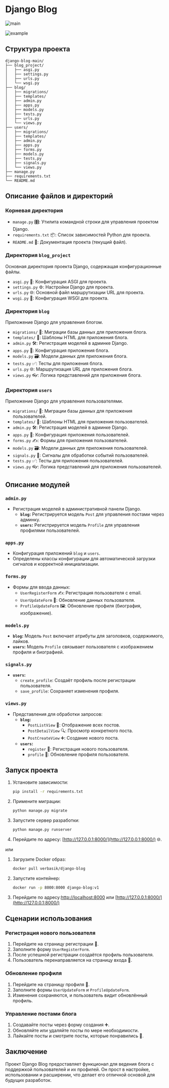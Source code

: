 # Django Blog

![main](https://raw.githubusercontent.com/Verbasik/Master-of-Data-Science/refs/heads/develop/01_%D0%A1%D0%B5%D0%BC%D0%B5%D1%81%D1%82%D1%80/Python%20-%20advanced%20level/Lab%20Work/06_case/assets/01.png)

![example](https://raw.githubusercontent.com/Verbasik/Master-of-Data-Science/refs/heads/develop/01_%D0%A1%D0%B5%D0%BC%D0%B5%D1%81%D1%82%D1%80/Python%20-%20advanced%20level/Lab%20Work/06_case/assets/02.png)

## Структура проекта

```
django-blog-main/
├── blog_project/
│   ├── asgi.py
│   ├── settings.py
│   ├── urls.py
│   └── wsgi.py
├── blog/
│   ├── migrations/
│   ├── templates/
│   ├── admin.py
│   ├── apps.py
│   ├── models.py
│   ├── tests.py
│   ├── urls.py
│   └── views.py
├── users/
│   ├── migrations/
│   ├── templates/
│   ├── admin.py
│   ├── apps.py
│   ├── forms.py
│   ├── models.py
│   ├── tests.py
│   ├── signals.py
│   └── views.py
├── manage.py
├── requirements.txt
└── README.md
```

## Описание файлов и директорий

### Корневая директория

- `manage.py` 🎛: Утилита командной строки для управления проектом Django.
- `requirements.txt` 📦: Список зависимостей Python для проекта.
- `README.md` 📖: Документация проекта (текущий файл).

### Директория `blog_project`

Основная директория проекта Django, содержащая конфигурационные файлы.

- `asgi.py` 🚀: Конфигурация ASGI для проекта.
- `settings.py` ⚙️: Настройки Django для проекта.
- `urls.py` 🌐: Основной файл маршрутизации URL для проекта.
- `wsgi.py` 🔧: Конфигурация WSGI для проекта.

### Директория `blog`

Приложение Django для управления блогом.

- `migrations/` 📂: Миграции базы данных для приложения блога.
- `templates/` 🎨: Шаблоны HTML для приложения блога.
- `admin.py` 🛠: Регистрация моделей в админке Django.
- `apps.py` 🔧: Конфигурация приложения блога.
- `models.py` 🗃: Модели данных для приложения блога.
- `tests.py` ✅: Тесты для приложения блога.
- `urls.py` 🌐: Маршрутизация URL для приложения блога.
- `views.py` 👓: Логика представлений для приложения блога.

### Директория `users`

Приложение Django для управления пользователями.

- `migrations/` 📂: Миграции базы данных для приложения пользователей.
- `templates/` 🎨: Шаблоны HTML для приложения пользователей.
- `admin.py` 🛠: Регистрация моделей в админке Django.
- `apps.py` 🔧: Конфигурация приложения пользователей.
- `forms.py` ✍️: Формы для приложения пользователей.
- `models.py` 🗃: Модели данных для приложения пользователей.
- `signals.py` 📡: Сигналы для обработки событий пользователей.
- `tests.py` ✅: Тесты для приложения пользователей.
- `views.py` 👓: Логика представлений для приложения пользователей.

## Описание модулей

### `admin.py`

- Регистрация моделей в административной панели Django.
  - **`blog`:** Регистрируется модель `Post` для управления постами через админку.
  - **`users`:** Регистрируется модель `Profile` для управления профилями пользователей.

### `apps.py`

- Конфигурация приложений `blog` и `users`.
- Определены классы конфигурации для автоматической загрузки сигналов и корректной инициализации.

### `forms.py`

- Формы для ввода данных:
  - `UserRegisterForm` ✍️: Регистрация пользователя с email.
  - `UserUpdateForm` 🔄: Обновление данных пользователя.
  - `ProfileUpdateForm` 🖼: Обновление профиля (биография, изображение).

### `models.py`

- **`blog`:** Модель `Post` включает атрибуты для заголовков, содержимого, лайков.
- **`users`:** Модель `Profile` связывает пользователя с изображением профиля и биографией.

### `signals.py`

- **`users`:**
  - `create_profile`: Создаёт профиль после регистрации пользователя.
  - `save_profile`: Сохраняет изменения профиля.

### `views.py`

- Представления для обработки запросов:
  - **`blog`:**
    - `PostListView` 📰: Отображение всех постов.
    - `PostDetailView` 🔍: Просмотр конкретного поста.
    - `PostCreateView` ➕: Создание нового поста.
  - **`users`:**
    - `register` 📝: Регистрация нового пользователя.
    - `profile` 👤: Обновление профиля пользователя.

## Запуск проекта

1. Установите зависимости:

   ```bash
   pip install -r requirements.txt
   ```

2. Примените миграции:

   ```bash
   python manage.py migrate
   ```

3. Запустите сервер разработки:

   ```bash
   python manage.py runserver
   ```

4. Перейдите по адресу: [http://127.0.0.1:8000/](http://127.0.0.1:8000/) 🌐.

или

1. Загрузите Docker образ:

   ```bash
   docker pull verbasik/django-blog
   ```

2. Запустите контейнер:

   ```bash
   docker run -p 8000:8000 django-blog:v1
   ```

3. Перейдите по адресу:[http://localhost:8000](http://localhost:8000) или [http://127.0.0.1:8000/](http://127.0.0.1:8000/)

## Сценарии использования

### Регистрация нового пользователя

1. Перейдите на страницу регистрации 📝.
2. Заполните форму `UserRegisterForm`.
3. После успешной регистрации создаётся профиль пользователя.
4. Пользователь перенаправляется на страницу входа 🔐.

### Обновление профиля

1. Перейдите на страницу профиля 👤.
2. Заполните формы `UserUpdateForm` и `ProfileUpdateForm`.
3. Изменения сохраняются, и пользователь видит обновлённый профиль.

### Управление постами блога

1. Создавайте посты через форму создания ➕.
2. Обновляйте или удаляйте посты по мере необходимости.
3. Лайкайте посты и смотрите посты, которые понравились 💖.

## Заключение

Проект Django Blog предоставляет функционал для ведения блога с поддержкой пользователей и их профилей. Он прост в настройке, использовании и расширении, что делает его отличной основой для будущих разработок.
